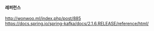 

#### 레퍼런스 ####
http://wonwoo.ml/index.php/post/885    
https://docs.spring.io/spring-kafka/docs/2.1.6.RELEASE/reference/html/

